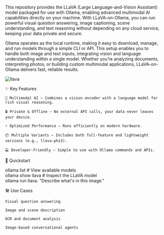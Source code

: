 This repository provides the LLaVA (Large Language-and-Vision Assistant) model packaged for use with Ollama, enabling advanced multimodal AI capabilities directly on your machine. With LLaVA-on-Ollama, you can run powerful visual question answering, image captioning, scene understanding, and text reasoning without depending on any cloud service, keeping your data private and secure.

Ollama operates as the local runtime, making it easy to download, manage, and run models through a simple CLI or API. This setup enables you to handle both image and text inputs, integrating vision and language understanding within a single model. Whether you’re analyzing documents, interpreting photos, or building custom multimodal applications, LLaVA-on-Ollama delivers fast, reliable results.

![llava](https://llama-2.ai/wp-content/uploads/2023/10/LLaVA-an-open-source-alternatives-to-GPT-4-Vision.png)

✨ Key Features

    🧠 Multimodal AI — Combines a vision encoder with a language model for rich visual reasoning.

    🔒 Private & Offline — No external API calls, your data never leaves your device.

    ⚡ Optimized Performance — Runs efficiently on modern hardware.

    📦 Multiple Variants — Includes both full-feature and lightweight versions (e.g., llava-phi3).

    💻 Developer-Friendly — Simple to use with Ollama commands and APIs.

🚀 Quickstart

ollama list          # View available models  
ollama show llava    # Inspect the LLaVA model  
ollama run llava. "Describe what's in this image."

🛠 Use Cases

    Visual question answering

    Image and scene description

    OCR and document analysis

    Image-based conversational agents
